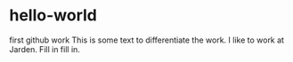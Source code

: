 # hello-world
first github work
This is some text to differentiate the work.  I like to work at Jarden.  Fill in fill in.
